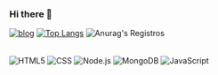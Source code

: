 ### Hi there 👋

[![blog](https://img.shields.io/badge/Discord-7289DA?style=for-the-badge&logo=discord&logoColor=white)](https://discord.gg/5ZgMEpGhse)
[![Top Langs](https://starchart.cc/{1ELShiroe}/{Farmer-Network}.svg)](https://github.com/anuraghazra/github-readme-stats)
![Anurag's Registros](https://github-readme-stats.vercel.app/api?username=1ELShiroe&show_icons=true&theme=synthwave)
      

<div style="display: inline_block"> <br/>
   <img align="center" alt="HTML5" src="https://img.shields.io/badge/HTML5-E34F26?style=for-the-badge&logo=html5&logoColor=white">
   <img align="center" alt="CSS" src="https://img.shields.io/badge/CSS3-1572B6?style=for-the-badge&logo=css3&logoColor=white">
   <img align="center" alt="Node.js" src="https://img.shields.io/badge/Node.js-43853D?style=for-the-badge&logo=node.js&logoColor=white">
   <img align="center" alt="MongoDB" src="https://img.shields.io/badge/MongoDB-4EA94B?style=for-the-badge&logo=mongodb&logoColor=white">
   <img align="center" alt="JavaScript" src="https://img.shields.io/badge/JavaScript-F7DF1E?style=for-the-badge&logo=javascript&logoColor=black">
</div><br>

